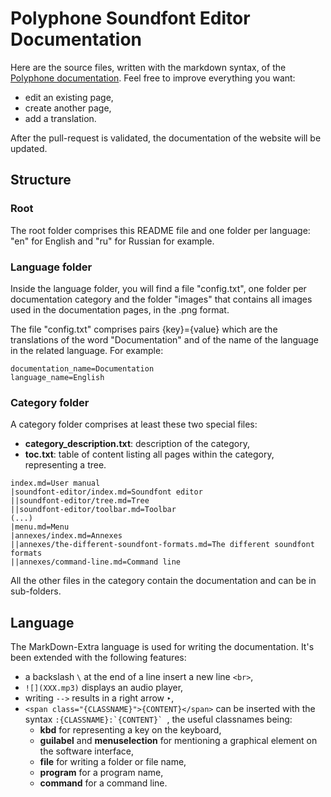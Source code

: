 # Polyphone Soundfont Editor Documentation

Here are the source files, written with the markdown syntax, of the [Polyphone documentation](https://www.polyphone-soundfonts.com/documentation). Feel free to improve everything you want:
* edit an existing page,
* create another page,
* add a translation.

After the pull-request is validated, the documentation of the website will be updated.


## Structure


### Root

The root folder comprises this README file and one folder per language: "en" for English and "ru" for Russian for example.

### Language folder

Inside the language folder, you will find a file "config.txt", one folder per documentation category and the folder "images" that contains all images used in the documentation pages, in the .png format.

The file "config.txt" comprises pairs {key}={value} which are the translations of the word "Documentation" and of the name of the language in the related language. For example:

```
documentation_name=Documentation
language_name=English
```

### Category folder

A category folder comprises at least these two special files:

* **category_description.txt**: description of the category,
* **toc.txt**: table of content listing all pages within the category, representing a tree.

```
index.md=User manual
|soundfont-editor/index.md=Soundfont editor
||soundfont-editor/tree.md=Tree
||soundfont-editor/toolbar.md=Toolbar
(...)
|menu.md=Menu
|annexes/index.md=Annexes
||annexes/the-different-soundfont-formats.md=The different soundfont formats
||annexes/command-line.md=Command line
```

All the other files in the category contain the documentation and can be in sub-folders.

## Language

The MarkDown-Extra language is used for writing the documentation. It's been extended with the following features:

* a backslash ``\`` at the end of a line insert a new line ``<br>``,
* ``![](XXX.mp3)`` displays an audio player,
* writing ``-->`` results in a right arrow ``‣``,
* ``<span class="{CLASSNAME}">{CONTENT}</span>`` can be inserted with the syntax ``:{CLASSNAME}:`{CONTENT}` ``, the useful classnames being:
  * **kbd** for representing a key on the keyboard,
  * **guilabel** and **menuselection** for mentioning a graphical element on the software interface,
  * **file** for writing a folder or file name,
  * **program** for a program name,
  * **command** for a command line.
